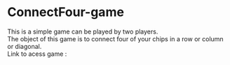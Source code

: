 # ConnectFour-game
This is a simple game can be played by two players.\
The object of this game is to connect four of your chips in a row or column or diagonal.\
Link to acess game :
